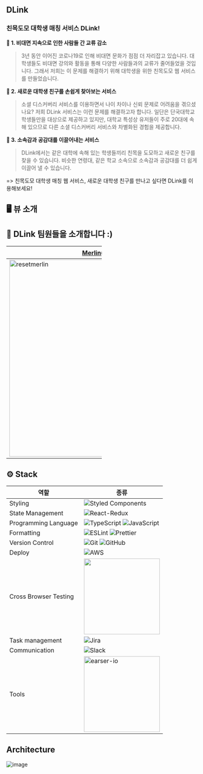 
## DLink
### 친목도모 대학생 매칭 서비스 DLink!
**📍 1. 비대면 지속으로 인한 사람들 간 교류 감소**
> 3년 동안 이어진 코로나19로 인해 비대면 문화가 점점 더 자리잡고 있습니다. 대학생들도 비대면 강의와 활동을 통해 다양한 사람들과의 교류가 줄어들었을 것입니다. 그래서 저희는 이 문제를 해결하기 위해 대학생을 위한 친목도모 웹 서비스를 만들었습니다.

**📍 2. 새로운 대학생 친구를 손쉽게 찾아보는 서비스**
> 소셜 디스커버리 서비스를 이용하면서 나이 차이나 신뢰 문제로 어려움을 겪으셨나요? 저희 DLink 서비스는 이런 문제를 해결하고자 합니다.
일단은 단국대학교 학생들만을 대상으로 제공하고 있지만, 대학교 특성상 유저들이 주로 20대에 속해 있으므로 다른 소셜 디스커버리 서비스와 차별화된 경험을 제공합니다.

**📍 3. 소속감과 공감대를 이끌어내는 서비스**
> DLink에서는 같은 대학에 속해 있는 학생들끼리 친목을 도모하고 새로운 친구를 찾을 수 있습니다. 비슷한 연령대, 같은 학교 소속으로 소속감과 공감대를 더 쉽게 이끌어 낼 수 있습니다. 

=> 친목도모 대학생 매칭 웹 서비스, 새로운 대학생 친구를 만나고 싶다면 DLink를 이용해보세요!

## 🖥 뷰 소개





## 👥 DLink 팀원들을 소개합니다 :)
<div style="max-width: 50%">

|[Merlin(프론트엔드)](https://github.com/resetmerlin)|[HongdeokKim(백엔드)](https://github.com/HongdeokKim)|[KanghoLim(백엔드)](https://github.com/limkangho)
|------|------|------|
|<img src="https://avatars.githubusercontent.com/u/108568153?v=4" width="520" alt="resetmerlin"/>|<img src="https://avatars.githubusercontent.com/u/76855335?v=4" width="520" alt="HongdeokKim"/>|<img src="https://avatars.githubusercontent.com/u/49905142?v=4" width="520" alt="KanghoLim"/>|

</div>

## ⚙️ Stack

|역할|종류|
|-|-|
|Styling|![Styled Components](https://img.shields.io/badge/styled--components-DB7093?style=for-the-badge&logo=styled-components&logoColor=white)|
|State Management|![React-Redux](https://img.shields.io/badge/redux-%23593d88.svg?style=for-the-badge&logo=redux&logoColor=white)|
|Programming Language|![TypeScript](https://img.shields.io/badge/typescript-%23007ACC.svg?style=for-the-badge&logo=typescript&logoColor=white) ![JavaScript](https://img.shields.io/badge/javascript-%23323330.svg?style=for-the-badge&logo=javascript&logoColor=%23F7DF1E)|
|Formatting|![ESLint](https://img.shields.io/badge/ESLint-4B3263?style=for-the-badge&logo=eslint&logoColor=white) ![Prettier](https://img.shields.io/badge/Prettier-F7B93E?style=for-the-badge&logo=prettier&logoColor=white)|
|Version Control|![Git](https://img.shields.io/badge/git-%23F05033.svg?style=for-the-badge&logo=git&logoColor=white) ![GitHub](https://img.shields.io/badge/github-%23121011.svg?style=for-the-badge&logo=github&logoColor=white) |
|Deploy|![AWS](https://img.shields.io/badge/Amazon_AWS-FF9900?style=for-the-badge&logo=amazonaws&logoColor=white)|
|Cross Browser Testing|<img src="https://github.com/resetmerlin/DLink/assets/108568153/3c10eea3-3e6f-4eb8-b315-8f37a1f33295" width="200"/>|
|Task management|![Jira](https://img.shields.io/badge/jira-%230A0FFF.svg?style=for-the-badge&logo=jira&logoColor=white)|
|Communication| ![Slack](https://img.shields.io/badge/Slack-4A154B?style=for-the-badge&logo=slack&logoColor=white)|`  
|Tools|<img src="https://github.com/resetmerlin/DLink/assets/108568153/1dbab3e6-c460-4199-9073-a7a58ddaca16" width="200" alt="earser-io"/>|`  


## Architecture
![image](https://github.com/resetmerlin/DLink/assets/108568153/1c334f84-ef5d-4048-8214-991fd02a5420)

